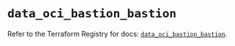 # `data_oci_bastion_bastion`

Refer to the Terraform Registry for docs: [`data_oci_bastion_bastion`](https://registry.terraform.io/providers/oracle/oci/6.18.0/docs/data-sources/bastion_bastion).
